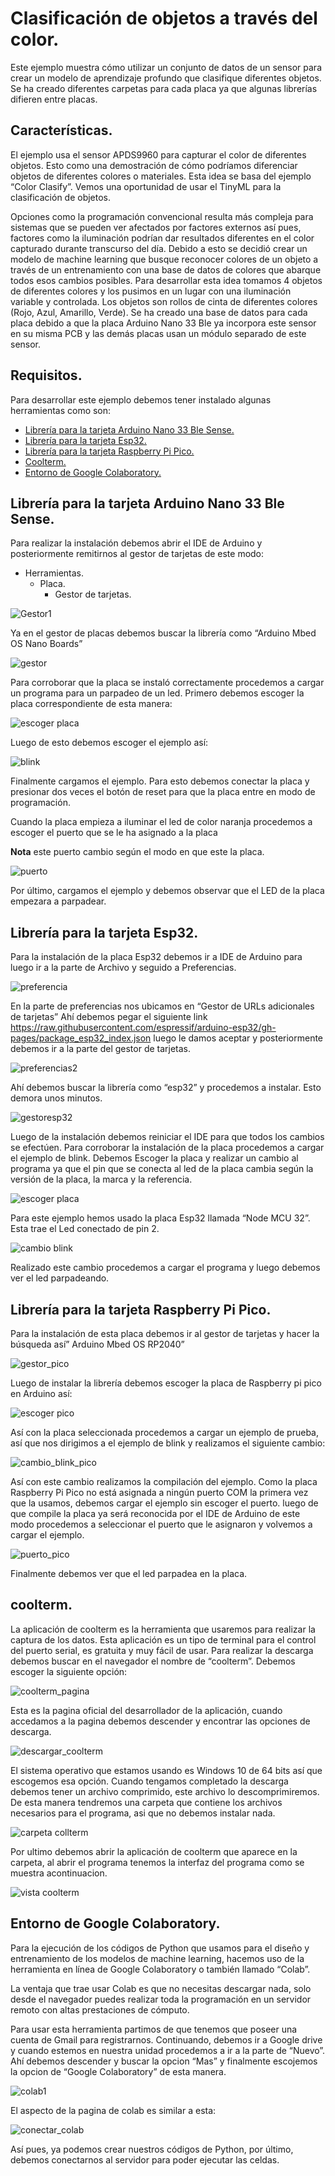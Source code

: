 # Clasificación de objetos a través del color.
Este ejemplo muestra cómo utilizar un conjunto de datos de un sensor para crear un modelo de aprendizaje profundo que clasifique diferentes objetos.
Se ha creado diferentes carpetas para cada placa ya que algunas librerías difieren entre placas.
## Características.
El ejemplo usa el sensor APDS9960 para capturar el color de diferentes objetos. Esto como una demostración de cómo podríamos diferenciar objetos de diferentes colores o materiales.
Esta idea se basa del ejemplo “Color Clasify”. Vemos una oportunidad de usar el TinyML para la clasificación de objetos.

Opciones como la programación convencional resulta más compleja para sistemas que se pueden ver afectados por factores externos así pues, factores como la iluminación podrían dar resultados diferentes en el color capturado durante transcurso del día.
Debido a esto se decidió crear un modelo de machine learning que busque reconocer colores de un objeto a través de un entrenamiento con una base de datos de colores que abarque todos esos cambios posibles.
Para desarrollar esta idea tomamos 4 objetos de diferentes colores y los pusimos en un lugar con una iluminación variable y controlada.
Los objetos son rollos de cinta de diferentes colores (Rojo, Azul, Amarillo, Verde). Se ha creado una base de datos para cada placa debido a que la placa Arduino Nano 33 Ble ya incorpora este sensor en su misma PCB y las demás placas usan un módulo separado de este sensor.

## Requisitos.
Para desarrollar este ejemplo debemos tener instalado algunas herramientas como son:

-	 [Librería para la tarjeta Arduino Nano 33 Ble Sense.](#Librería-para-la-tarjeta-Arduino-Nano-33-Ble-Sense)
-	[Librería para la tarjeta Esp32.](#Librería-para-la-tarjeta-Esp32)
-	[Librería para la tarjeta Raspberry Pi Pico.](#Librería-para-la-tarjeta-Raspberry-Pi-Pico)
-	[Coolterm.](#coolterm)
-	[Entorno de Google Colaboratory.](#Entorno-de-Google-Colaboratory)
## Librería para la tarjeta Arduino Nano 33 Ble Sense.
Para realizar la instalación debemos abrir el IDE de Arduino y posteriormente remitirnos al gestor de tarjetas de este modo:
- Herramientas.
   - Placa.
	 - Gestor de tarjetas.
       
![Gestor1]( https://github.com/udenarML/TinyML_Udenar/blob/main/ejemplos/Clasify_color/imagenes/gestor1.png)

Ya en el gestor de placas debemos buscar la librería como “Arduino Mbed OS Nano Boards”

![gestor]( https://github.com/udenarML/TinyML_Udenar/blob/main/ejemplos/Clasify_color/imagenes/gestor.PNG)

Para corroborar que la placa se instaló correctamente procedemos a cargar un programa para un parpadeo de un led.
Primero debemos escoger la placa correspondiente de esta manera:

![escoger placa]( https://github.com/udenarML/TinyML_Udenar/blob/main/ejemplos/Clasify_color/imagenes/escoger%20placa.png)

Luego de esto debemos escoger el ejemplo así:

![blink]( https://github.com/udenarML/TinyML_Udenar/blob/main/ejemplos/Clasify_color/imagenes/blink.png)

Finalmente cargamos el ejemplo. Para esto debemos conectar la placa y presionar dos veces el botón de reset para que la placa entre en modo de programación.

Cuando la placa empieza a iluminar el led de color naranja procedemos a escoger el puerto que se le ha asignado a la placa

**Nota** este puerto cambio según el modo en que este la placa.

![puerto]( https://github.com/udenarML/TinyML_Udenar/blob/main/ejemplos/Clasify_color/imagenes/puerto.png)

Por último, cargamos el ejemplo y debemos observar que el LED de la placa empezara a parpadear.


## Librería para la tarjeta Esp32.
Para la instalación de la placa Esp32 debemos ir a IDE de Arduino para luego ir a la parte de Archivo y seguido a Preferencias.

![preferencia](https://github.com/udenarML/TinyML_Udenar/blob/main/ejemplos/Clasify_color/imagenes/preferencias.png)

En la parte de preferencias nos ubicamos en “Gestor de URLs adicionales de tarjetas”
Ahí debemos pegar el siguiente link https://raw.githubusercontent.com/espressif/arduino-esp32/gh-pages/package_esp32_index.json luego le damos aceptar y posteriormente debemos ir a la parte del gestor de tarjetas.

![preferencias2]( https://github.com/udenarML/TinyML_Udenar/blob/main/ejemplos/Clasify_color/imagenes/preferencias2.PNG)

Ahí debemos buscar la librería como “esp32” y procedemos a instalar. Esto demora unos minutos.

![gestoresp32]( https://github.com/udenarML/TinyML_Udenar/blob/main/ejemplos/Clasify_color/imagenes/gestoresp32.png)

Luego de la instalación debemos reiniciar el IDE para que todos los cambios se efectúen.
Para corroborar la instalación de la placa procedemos a cargar el ejemplo de blink. Debemos
Escoger la placa y realizar un cambio al programa ya que el pin que se conecta al led de la placa cambia según la versión de la placa, la marca y la referencia.

![escoger placa]( https://github.com/udenarML/TinyML_Udenar/blob/main/ejemplos/Clasify_color/imagenes/escoger_esp32.png)

Para este ejemplo hemos usado la placa Esp32 llamada “Node MCU 32”. Esta trae el Led conectado de pin 2.

![cambio blink]( https://github.com/udenarML/TinyML_Udenar/blob/main/ejemplos/Clasify_color/imagenes/cambio%20blink.PNG)

Realizado este cambio procedemos a cargar el programa y luego debemos ver el led parpadeando.

## Librería para la tarjeta Raspberry Pi Pico.
Para la instalación de esta placa debemos ir al gestor de tarjetas y hacer la búsqueda así” Arduino Mbed OS RP2040”

![gestor_pico]( https://github.com/udenarML/TinyML_Udenar/blob/main/ejemplos/Clasify_color/imagenes/gestor_pico.PNG)

Luego de instalar la librería debemos escoger la placa de Raspberry pi pico en Arduino así:

![escoger pico]( https://github.com/udenarML/TinyML_Udenar/blob/main/ejemplos/Clasify_color/imagenes/escoger_pico.png)

Así con la placa seleccionada procedemos a cargar un ejemplo de prueba, así que nos dirigimos a el ejemplo de blink y realizamos el siguiente cambio:

![cambio_blink_pico]( https://github.com/udenarML/TinyML_Udenar/blob/main/ejemplos/Clasify_color/imagenes/cambio%20blink_pico.PNG)

Así con este cambio realizamos la compilación del ejemplo. Como la placa Raspberry Pi Pico no está asignada a ningún puerto COM la primera vez que la usamos, debemos cargar el ejemplo sin escoger el puerto. luego de que compile la placa ya será reconocida por el IDE de Arduino de este modo procedemos a seleccionar el puerto que le asignaron y volvemos a cargar el ejemplo.

![puerto_pico]( https://github.com/udenarML/TinyML_Udenar/blob/main/ejemplos/Clasify_color/imagenes/puerto_pico.png)

Finalmente debemos ver que el led parpadea en la placa.

## coolterm.
La aplicación de coolterm es la herramienta que usaremos para realizar la captura de los datos. Esta aplicación es un tipo de terminal para el control del puerto serial, es gratuita y muy fácil de usar.
Para realizar la descarga debemos buscar en el navegador el nombre de “coolterm”.
Debemos escoger la siguiente opción:

![coolterm_pagina]( https://github.com/udenarML/TinyML_Udenar/blob/main/ejemplos/Clasify_color/imagenes/coolterm_pagina.PNG)

Esta es la pagina oficial del desarrollador de la aplicación, cuando accedamos a la pagina debemos descender y encontrar las opciones de descarga.

![descargar_coolterm]( https://github.com/udenarML/TinyML_Udenar/blob/main/ejemplos/Clasify_color/imagenes/descargar_coolterm.png)

El sistema operativo que estamos usando es Windows 10 de 64 bits así que escogemos esa opción. Cuando tengamos completado la descarga debemos tener un archivo comprimido, este archivo lo descomprimiremos. De esta manera tendremos una carpeta que contiene los archivos necesarios para el programa, asi que no debemos instalar nada.

![carpeta collterm]( https://github.com/udenarML/TinyML_Udenar/blob/main/ejemplos/Clasify_color/imagenes/carpeta_coolterm.PNG)

Por ultimo debemos abrir la aplicación de coolterm que aparece en la carpeta, al abrir el programa tenemos la interfaz del programa como se muestra acontinuacion.

![vista coolterm]( https://github.com/udenarML/TinyML_Udenar/blob/main/ejemplos/Clasify_color/imagenes/vista_coolterm.PNG) 


## Entorno de Google Colaboratory.

Para la ejecución de los códigos de Python que usamos para el diseño y entrenamiento de los modelos de machine learning, hacemos uso de la herramienta en línea de Google Colaboratory o también llamado “Colab”. 

La ventaja que trae usar Colab es que no necesitas descargar nada, solo desde el navegador puedes realizar toda la programación en un servidor remoto con altas prestaciones de cómputo.

Para usar esta herramienta partimos de que tenemos que poseer una cuenta de Gmail para registrarnos. Continuando, debemos ir a Google drive y cuando estemos en nuestra unidad procedemos a ir a la parte de “Nuevo”. Ahí debemos descender y buscar la opcion “Mas” y finalmente escojemos la opcion de “Google Colaboratory” de esta manera.

![colab1]( https://github.com/udenarML/TinyML_Udenar/blob/main/ejemplos/Clasify_color/imagenes/colab1.png)

El aspecto de la pagina de colab es similar a esta:

![conectar_colab]( https://github.com/udenarML/TinyML_Udenar/blob/main/ejemplos/Clasify_color/imagenes/conectar_colab.png)

Así pues, ya podemos crear nuestros códigos de Python, por último, debemos conectarnos al servidor para poder ejecutar las celdas.

